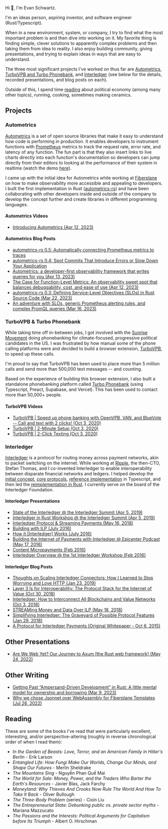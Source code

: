 Hi 👋, I'm Evan Schwartz.

I'm an ideas person, aspiring inventor, and software engineer (Rust/Typescript).

When in a new environment, system, or company, I try to find what the most important problem is and then dive into working on it. My favorite thing is finding simple, clever solutions to apparently complex problems and then taking them from idea to reality. I also enjoy building community, giving presentations, and trying to explain ideas in ways that are easy to understand.

The three most significant projects I've worked on thus far are [Autometrics](#autometrics), [TurboVPB and Turbo Phonebank](#turbovpb--turbo-phonebank), and [Interledger](#interledger) (see below for the details, recorded presentations, and blog posts on each).

Outside of this, I spend time [reading](#reading) about political economy (among many other topics), running, cooking, sometimes making ceramics.


## Projects

### Autometrics

[Autometrics](https://github.com/autometrics-dev) is a set of open source libraries that make it easy to understand how code is performing in production. It enables developers to instrument functions with [Prometheus](https://prometheus.io) metrics to track the request rate, error rate, and latency of any function. The fun part is that they also insert links to live charts directly into each function's documentation so developers can jump directly from their editors to looking at the performance of their system in realtime (watch the demo [here](https://github.com/autometrics-dev)).

I came up with the initial idea for Autometrics while working at [Fiberplane](https://fiberplane.com) on how to make observability more accessible and appealing to developers. I built the first implementation in Rust ([autometrics-rs](https://github.com/autometrics-dev/autometrics-rs)) and have been collaborating with other developers inside and outside of the company to develop the concept further and create libraries in different programming languages.

#### Autometrics Videos
- [Introducing Autometrics (Apr 12, 2023)](https://youtu.be/Slnjt1TPDBo)

#### Autometrics Blog Posts

- [autometrics-rs 0.5: Automatically connecting Prometheus metrics to traces](https://fiberplane.com/blog/autometrics-rs-0-5-automatically-connecting-prometheus-metrics-to-traces)
- [autometrics-rs 0.4: Spot Commits That Introduce Errors or Slow Down Your Application](https://fiberplane.com/blog/autometrics-rs-0-4-spot-commits-that-introduce-errors-or-slow-down-your-application)
- [Autometrics: a developer-first observability framework that writes queries for you (Apr 13, 2023)](https://fiberplane.com/blog/autometrics-a-developer-first-observability-framework-that-writes-queries-for-you)
- [The Case for Function-Level Metrics: An observability sweet spot that balances debuggability, cost, and ease of use (Apr 12, 2023)](https://fiberplane.com/blog/the-case-for-function-level-metrics)
- [autometrics-rs 0.3: Defining Service-Level Objectives (SLOs) in Rust Source Code (Mar 22, 2023)](https://fiberplane.com/blog/autometrics-rs-0-3-defining-service-level-objectives-in-rust-source-code)
- [An adventure with SLOs, generic Prometheus alerting rules, and complex PromQL queries (Mar 16, 2023)](https://fiberplane.com/blog/an-adventure-with-slos-generic-prometheus-alerting-rules-and-complex-promql-queries)


### TurboVPB & Turbo Phonebank

While taking time off in-between jobs, I got involved with the [Sunrise Movement](https://www.sunrisemovement.org/) doing phonebanking for climate-focused, progressive political candidates in the US. I was frustrated by how manual some of the phone calling platforms were and decided to build a browser extension, [TurboVPB](https://turbovpb.com), to speed up these calls.

I'm proud to say that TurboVPB has been used to place more than 5 million calls and send more than 500,000 text messages -- and counting.

Based on the experience of building this browser extension, I also built a standalone phonebanking platform called [Turbo Phonebank](https://turbophonebank.com) (using Typescript, Preact, Supabase, and Vercel). This has been used to contact more than 50,000+ people.

#### TurboVPB Videos

- [TurboVPB | Speed up phone banking with OpenVPB, VAN, and BlueVote -- Call and text with 2 clicks! (Oct 3, 2020)](https://youtu.be/B3QotZgtmF4)
- [TurboVPB | 2-Minute Setup (Oct 3, 2020)](https://youtu.be/TjR4veiOdvo)
- [TurboVPB | 2-Click Texting (Oct 3, 2020)](https://youtu.be/VXVqJ8py4FQ)

### Interledger

[Interledger](https://interledger.org) is a protocol for routing money across payment networks, akin to packet switching on the internet. While working at [Ripple](https://ripple.com), the then-CTO, Stefan Thomas, and I co-invented Interledger to enable interoperability between disparate financial networks and ledgers. I helped develop the [initial concept](https://interledger.org/interledger.pdf), [core protocols](https://github.com/interledger/rfcs), [reference implementation](https://github.com/interledgerjs) in Typescript, and then led the [reimplementation in Rust](https://github.com/interledger/interledger-rs). I currently serve on the board of the Interledger Foundation.

#### Interledger Presentations
- [State of the Interledger @ the Interledger Summit (Apr 5, 2019)](https://youtu.be/HTXLAM3PCUY)
- [Interledger in Rust Workshop @ the Interledger Summit (Apr 5, 2019)](https://youtu.be/m4t1EJPcxuA)
- [Interledger Protocol & Streaming Payments (May 16, 2018)](https://youtu.be/gqjXWI8Jyko)
- [Building with ILP (July 2016)](https://youtu.be/JCbuaAMYvrs)
- [How it [Interledger] Works (July 2016)](https://youtu.be/6sg62TAng1U)
- [Building the Internet of Payments with Interledger @ Epicenter Podcast (May 17, 2016)](https://youtu.be/izon3JJRs5w)
- [Content Micropayments (Feb 2016)](https://youtu.be/OIpgP7OaB-o)
- [Interledger Overview @ the 1st Interledger Workshop (Feb 2016)](https://youtu.be/UdCxrqP6w3I)

#### Interledger Blog Posts

- [Thoughts on Scaling Interledger Connectors: How I Learned to Stop Worrying and Love HTTP (Jan 23, 2019)](https://medium.com/interledger-blog/thoughts-on-scaling-interledger-connectors-7e3cad0dab7f)
- [Layer 3 Is for Interoperability: The Protocol Stack for the Internet of Value (Oct 30, 2018)](https://medium.com/xpring/layer-3-is-for-interoperability-ca387fa5f7e2)
- [Interledger: How to Interconnect All Blockchains and Value Networks (Oct 3, 2018)](https://medium.com/xpring/interledger-how-to-interconnect-all-blockchains-and-value-networks-74f432e64543)
- [STREAMing Money and Data Over ILP (May 18, 2018)](https://medium.com/interledger-blog/streaming-money-and-data-over-ilp-fabd76fc991e)
- [Simplifying Interledger: The Graveyard of Possible Protocol Features (Jan 29, 2018)](https://medium.com/interledger-blog/simplifying-interledger-the-graveyard-of-possible-protocol-features-b35bf67439be)
- [A Protocol for Interledger Payments (Original Whitepaper - Oct 6, 2015)](https://interledger.org/interledger.pdf)

## Other Presentations

- [Are We Web Yet? Our Journey to Axum [the Rust web framework] (May 24, 2022)](https://youtu.be/5l7WUXaaHzA)


## Other Writing

- [Getting Past “Ampersand-Driven Development” in Rust: A little mental model for ownership and borrowing (Mar 9, 2023)](https://fiberplane.com/blog/getting-past-ampersand-driven-development-in-rust)
- [Why we chose Jsonnet over WebAssembly for Fiberplane Templates (Jul 26, 2022)](https://fiberplane.com/blog/why-we-chose-jsonnet-over-webassembly)

## Reading

These are some of the books I've read that were particularly excellent, interesting, and/or perspective-altering (roughly in reverse chronological order of when I read them):

- _In the Garden of Beasts: Love, Terror, and an American Family in Hitler's Berlin_ - Erik Larson
- _Entangled Life: How Fungi Make Our Worlds, Change Our Minds, and Shape Our Futures_ - Merlin Sheldrake
- _The Mountains Sing_ - Nguyễn Phan Quế Mai
- _The World for Sale: Money, Power, and the Traders Who Barter the Earth's Resources_ - Javier Blas, Jack Farchy
- _Moneyland: Why Thieves And Crooks Now Rule The World And How To Take It Back_ - Oliver Bullough
- _The Three-Body Problem_ (series) - Cixin Liu
- _The Entrepreneurial State: Debunking public vs. private sector myths_ - Mariana Mazzucato
- _The Passions and the Interests: Political Arguments for Capitalism before Its Triumph_ - Albert O. Hirschman
